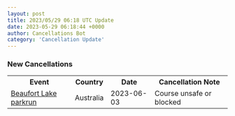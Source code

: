 ```yaml
---
layout: post
title: 2023/05/29 06:18 UTC Update
date: 2023-05-29 06:18:44 +0000
author: Cancellations Bot
category: 'Cancellation Update'
---
```


<h3>New Cancellations</h3>
<div class='hscrollable'>
<table style='width: 100%'>
    <tr>
        <th>Event</th>
        <th>Country</th>
        <th>Date</th>
        <th>Cancellation Note</th>
    </tr>
    <tr>
        <td><a href="https://www.parkrun.com.au/beaufortlake">Beaufort Lake parkrun</a></td>
        <td>Australia</td>
        <td>2023-06-03</td>
        <td>Course unsafe or blocked</td>
    </tr>
</table>
</div>
